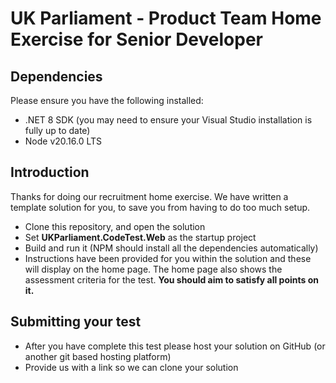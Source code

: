 # UK Parliament - Product Team Home Exercise for Senior Developer

## Dependencies
Please ensure you have the following installed:
* .NET 8 SDK (you may need to ensure your Visual Studio installation is fully up to date)
* Node v20.16.0 LTS

## Introduction

Thanks for doing our recruitment home exercise. We have written a template solution for you, to save you from having to do too much setup.

* Clone this repository, and open the solution
* Set **UKParliament.CodeTest.Web** as the startup project
* Build and run it (NPM should install all the dependencies automatically)
* Instructions have been provided for you within the solution and these will display on the home page. The home page also shows the assessment criteria for the test. **You should aim to satisfy all points on it.**

## Submitting your test
* After you have complete this test please host your solution on GitHub (or another git based hosting platform)
* Provide us with a link so we can clone your solution